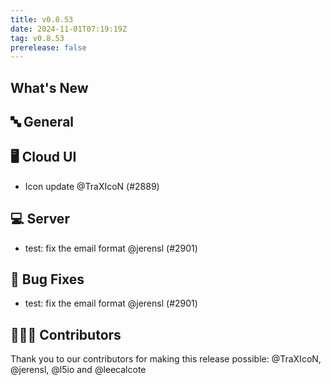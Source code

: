 ```yaml
---
title: v0.8.53
date: 2024-11-01T07:19:19Z
tag: v0.8.53
prerelease: false
---
```


## What's New
## 🔤 General
## 🖥 Cloud UI

- Icon update @TraXIcoN (#2889)

## 💻 Server

- test: fix the email format @jerensl (#2901)

## 🐛 Bug Fixes

- test: fix the email format @jerensl (#2901)

## 👨🏽‍💻 Contributors

Thank you to our contributors for making this release possible:
@TraXIcoN, @jerensl, @l5io and @leecalcote

